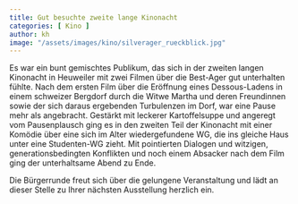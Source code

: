 ```yaml
---
title: Gut besuchte zweite lange Kinonacht
categories: [ Kino ]
author: kh
image: "/assets/images/kino/silverager_rueckblick.jpg"
---
```


Es war ein bunt gemischtes Publikum, das sich in der zweiten langen Kinonacht in Heuweiler mit zwei Filmen über die Best-Ager gut unterhalten fühlte. Nach dem ersten Film über die Eröffnung eines Dessous-Ladens in einem schweizer Bergdorf durch die Witwe Martha und deren Freundinnen sowie der sich daraus ergebenden Turbulenzen im Dorf, war eine Pause mehr als angebracht. Gestärkt mit leckerer Kartoffelsuppe und angeregt vom Pausenplausch ging es in den zweiten Teil der Kinonacht mit einer Komödie über eine sich im Alter wiedergefundene WG, die ins gleiche Haus unter eine Studenten-WG zieht. Mit pointierten Dialogen und witzigen, generationsbedingten Konflikten und noch einem Absacker nach dem Film ging der unterhaltsame Abend zu Ende.

Die Bürgerrunde freut sich über die gelungene Veranstaltung und lädt an dieser Stelle zu Ihrer nächsten Ausstellung herzlich ein.
